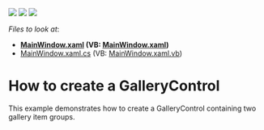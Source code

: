 <!-- default badges list -->
![](https://img.shields.io/endpoint?url=https://codecentral.devexpress.com/api/v1/VersionRange/128640755/21.1.5%2B)
[![](https://img.shields.io/badge/Open_in_DevExpress_Support_Center-FF7200?style=flat-square&logo=DevExpress&logoColor=white)](https://supportcenter.devexpress.com/ticket/details/E2275)
[![](https://img.shields.io/badge/📖_How_to_use_DevExpress_Examples-e9f6fc?style=flat-square)](https://docs.devexpress.com/GeneralInformation/403183)
<!-- default badges end -->
<!-- default file list -->
*Files to look at*:

* **[MainWindow.xaml](./CS/GalleryControl_Ex/MainWindow.xaml) (VB: [MainWindow.xaml](./VB/GalleryControl_Ex/MainWindow.xaml))**
* [MainWindow.xaml.cs](./CS/GalleryControl_Ex/MainWindow.xaml.cs) (VB: [MainWindow.xaml.vb](./VB/GalleryControl_Ex/MainWindow.xaml.vb))
<!-- default file list end -->
# How to create a GalleryControl


<p>This example demonstrates how to create a GalleryControl containing two gallery item groups.</p>

<br/>


